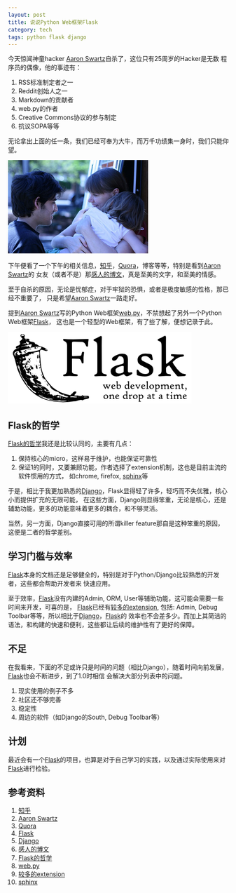 ```yaml
---
layout: post
title: 说说Python Web框架Flask
category: tech
tags: python flask django
---
```


今天惊闻神童hacker [Aaron Swartz][Aaron Swartz]自杀了，这位只有25周岁的Hacker是无数
程序员的偶像，他的事迹有：

1. RSS标准制定者之一
2. Reddit创始人之一
3. Markdown的贡献者
4. web.py的作者
5. Creative Commons协议的参与制定
6. 抗议SOPA等等

无论拿出上面的任一条，我们已经可奉为大牛，而万千功绩集一身时，我们只能仰望。

![Aaron Swartz](/assets/images/us-three.jpg)

下午便看了一个下午的相关信息，[知乎][知乎]，[Quora][Quora]，博客等等，特别是看到[Aaron Swartz][Aaron Swartz]的
女友（或者不是）那[感人的博文][感人的博文]，真是至美的文字，和至美的情感。

至于自杀的原因，无论是忧郁症，对于牢狱的恐惧，或者是极度敏感的性格，那已经不重要了，
只是希望[Aaron Swartz][Aaron Swartz]一路走好。

提到[Aaron Swartz][Aaron Swartz]写的Python Web框架[web.py][web.py]，不禁想起了另外一个Python Web框架[Flask][Flask]，
这也是一个轻型的Web框架，有了些了解，便想记录于此。

![Flask](/assets/images/flask-logo.png)


## Flask的哲学

[Flask的哲学][Flask的哲学]我还是比较认同的，主要有几点：

1. 保持核心的micro，这样易于维护，也能保证可靠性
2. 保证1的同时，又要兼顾功能，作者选择了extension机制，这也是目前主流的软件惯用的方式，
   如chrome, firefox, [sphinx][sphinx]等

于是，相比于我更加熟悉的[Django][Django]，Flask显得轻了许多，轻巧而不失优雅，核心小而提供扩充的无限可能，
在这些方面，Django则显得笨重，无论是核心，还是辅助功能，更多的功能意味着更多的耦合，和不够灵活。

当然，另一方面，Django直接可用的所谓killer feature那自是这种笨重的原因，这便是二者的哲学差别。

## 学习门槛与效率

[Flask][Flask]本身的文档还是足够健全的，特别是对于Python/Django比较熟悉的开发者，这些都会帮助开发者来
快速应用。

至于效率，[Flask][Flask]没有内建的Admin, ORM, User等辅助功能，这可能会需要一些时间来开发，可喜的是，
[Flask][Flask]已经有[较多的extension][较多的extension], 包括: Admin, Debug Toolbar等等，所以相比于[Django][Django]，[Flask][Flask]的
效率也不会差多少。而加上其简洁的语法，和构建的快速和便利，这些都让后续的维护性有了更好的保障。

## 不足

在我看来，下面的不足或许只是时间的问题（相比Django），随着时间向前发展，[Flask][Flask]也会不断进步，到了1.0时相信
会解决大部分列表中的问题。

1. 现实使用的例子不多
2. 社区还不够完善
3. 稳定性
4. 周边的软件（如Django的South, Debug Toolbar等）

## 计划

最近会有一个[Flask][Flask]的项目，也算是对于自己学习的实践，以及通过实际使用来对[Flask][Flask]进行检验。


## 参考资料
1. [知乎][知乎]
2. [Aaron Swartz][Aaron Swartz]
3. [Quora][Quora]
4. [Flask][Flask]
5. [Django][Django]
6. [感人的博文][感人的博文]
7. [Flask的哲学][Flask的哲学]
8. [web.py][web.py]
9. [较多的extension][较多的extension]
10. [sphinx][sphinx]


[知乎]: http://www.zhihu.com/topic/19629488
[Aaron Swartz]: http://www.aaronsw.com/
[Quora]: https://www.quora.com/Aaron-Swartz-1
[Flask]: http://flask.pocoo.org/
[Django]: https://www.djangoproject.com/
[感人的博文]: http://www.quinnnorton.com/said/?p=644
[Flask的哲学]: http://flask.pocoo.org/docs/foreword/
[web.py]: http://webpy.org/
[较多的extension]: http://flask.pocoo.org/extensions/
[sphinx]: http://sphinx-doc.org/

